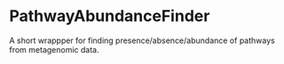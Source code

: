 # PathwayAbundanceFinder
A short wrappper for finding presence/absence/abundance of pathways from metagenomic data.

